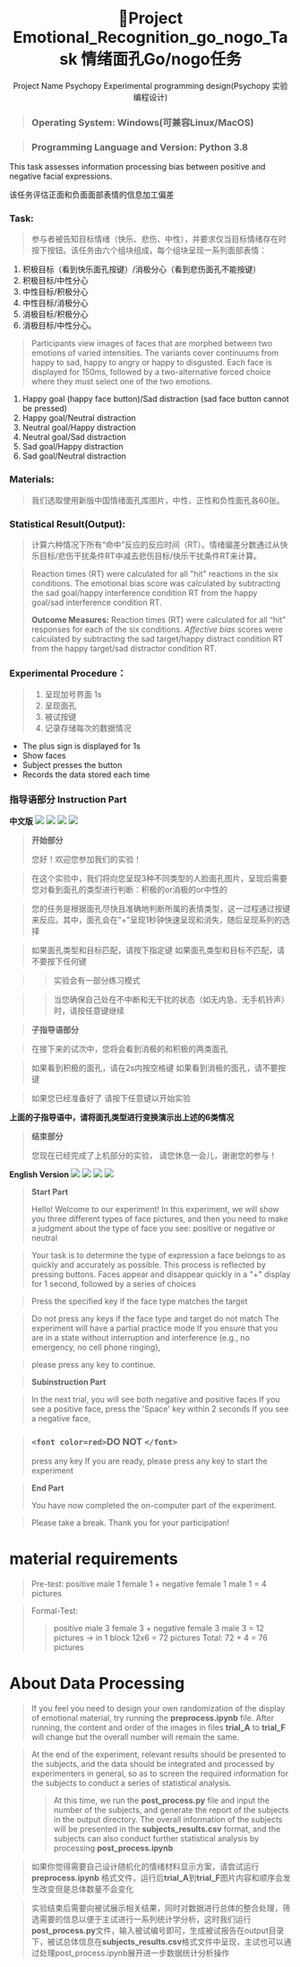 <div align="center">
<h1 align="center">🍭Project Emotional_Recognition_go_nogo_Task 情绪面孔Go/nogo任务 </h1>
Project Name Psychopy Experimental programming design(Psychopy 实验编程设计)
</div>

> ### Operating System: Windows(可兼容Linux/MacOS)

> ### Programming Language and Version: Python 3.8

This task assesses information processing bias between positive and negative facial expressions.

该任务评估正面和负面面部表情的信息加工偏差

### Task:

> 参与者被告知目标情绪（快乐、悲伤、中性），并要求仅当目标情绪存在时按下按钮。该任务由六个组块组成，每个组块呈现一系列面部表情：

1. 积极目标（看到快乐面孔按键）/消极分心（看到悲伤面孔不能按键）
2. 积极目标/中性分心
3. 中性目标/积极分心
4. 中性目标/消极分心
5. 消极目标/积极分心
6. 消极目标/中性分心。

> Participants view images of faces that are morphed between two emotions of varied intensities. The variants cover continuums from happy to sad, happy to angry or happy to disgusted. Each face is displayed for 150ms, followed by a two-alternative forced choice where they must select one of the two emotions.

1. Happy goal (happy face button)/Sad distraction (sad face button cannot be pressed)
2. Happy goal/Neutral distraction
3. Neutral goal/Happy distraction
4. Neutral goal/Sad distraction
5. Sad goal/Happy distraction
6. Sad goal/Neutral distraction

### Materials:

> 我们选取使用新版中国情绪面孔库图片，中性、正性和负性面孔各60张。

### Statistical Result(Output):

> 计算六种情况下所有“命中”反应的反应时间（RT）。情绪偏差分数通过从快乐目标/悲伤干扰条件RT中减去悲伤目标/快乐干扰条件RT来计算。

> Reaction times (RT) were calculated for all "hit" reactions in the six conditions. The emotional bias score was calculated by subtracting the sad goal/happy interference condition RT from the happy goal/sad interference condition RT.
>
> **Outcome Measures:** Reaction times (RT) were calculated for all “hit” responses for each of the six conditions. *Affective bias* scores were calculated by subtracting the sad target/happy distract condition RT from the happy target/sad distractor condition RT.

### Experimental Procedure：

> 1. 呈现加号界面  1s
> 2. 呈现面孔
> 3. 被试按键
> 4. 记录存储每次的数据情况

* The plus sign is displayed for 1s
* Show faces
* Subject presses the button
* Records the data stored each time

### **指导语部分 Instruction Part**

**中文版**
![](intro/inC.PNG)
![](intro/p1C.PNG)
![](intro/p2C.PNG)
![](intro/s3C.PNG)

> **开始部分**
>
> 您好！欢迎您参加我们的实验！

> 在这个实验中，我们将向您呈现3种不同类型的人脸面孔图片，呈现后需要您对看到面孔的类型进行判断：积极的or消极的or中性的

> 您的任务是根据面孔尽快且准确地判断所属的表情类型，这一过程通过按键来反应。其中，面孔会在“+”呈现1秒钟快速呈现和消失，随后呈现系列的选择

> 如果面孔类型和目标匹配，请按下指定键
> 如果面孔类型和目标不匹配，请不要按下任何键

>> 实验会有一部分练习模式
>>

>> 当您确保自己处在不中断和无干扰的状态（如无内急、无手机铃声）时，请按任意键继续
>>

> **子指导语部分**

> 在接下来的试次中，您将会看到消极的和积极的两类面孔

> 如果看到积极的面孔，请在2s内按空格键
> 如果看到消极的面孔，请不要按键

> 如果您已经准备好了
> 请按下任意键以开始实验

**上面的子指导语中，请将面孔类型进行变换演示出上述的6类情况**

> **结束部分**
>
> 您现在已经完成了上机部分的实验，
> 请您休息一会儿，谢谢您的参与！

**English Version**
![](intro/inE.PNG)
![](intro/p1E.PNG)
![](intro/s2E.PNG)
![](intro/s3E.PNG)

> **Start Part**
>
> Hello! Welcome to our experiment!
> In this experiment, we will show you three different types of face pictures, and then you need to make a judgment about the type of face you see: positive or negative or neutral

> Your task is to determine the type of expression a face belongs to as quickly and accurately as possible. This process is reflected by pressing buttons. Faces appear and disappear quickly in a "+" display for 1 second, followed by a series of choices

> Press the specified key if the face type matches the target

> Do not press any keys if the face type and target do not match
> The experiment will have a partial practice mode
> If you ensure that you are in a state without interruption and interference (e.g., no emergency, no cell phone ringing),

> please press any key to continue.

> **Subinstruction Part**

> In the next trial, you will see both negative and positive faces
> If you see a positive face, press the 'Space' key within 2 seconds
> If you see a negative face,

> ### `<font color=red>`**DO NOT** `</font>`
>
> press any key
> If you are ready,
> please press any key to start the experiment

> **End Part**
>
> You have now completed the on-computer part of the experiment.

> Please take a break. Thank you for your participation!

# material requirements

> Pre-test: positive male 1 female 1 + negative female 1 male 1 = 4 pictures

> Formal-Test:
>
>> positive male 3 female 3 + negative female 3 male 3 = 12 pictures -> in 1 block
>> 12x6 = 72 pictures
>> Total: 72 + 4 = 76 pictures
>>

# About Data Processing

> If you feel you need to design your own randomization of the display of emotional material, try running the **preprocess.ipynb** file. After running, the content and order of the images in files **trial_A** to **trial_F** will change but the overall number will remain the same.

> At the end of the experiment, relevant results should be presented to the subjects, and the data should be integrated and processed by experimenters in general, so as to screen the required information for the subjects to conduct a series of statistical analysis.
>
>> At this time, we run the **post_process.py** file and input the number of the subjects, and generate the report of the subjects in the output directory. The overall information of the subjects will be presented in the **subjects_results.csv** format, and the subjects can also conduct further statistical analysis by processing **post_process.ipynb**
>>

> 如果你觉得需要自己设计随机化的情绪材料显示方案，请尝试运行 **preprocess.ipynb** 格式文件，运行后**trial_A**到**trial_F**图片内容和顺序会发生改变但是总体数量不会变化

> 实验结束后需要向被试展示相关结果，同时对数据进行总体的整合处理，筛选需要的信息以便于主试进行一系列统计学分析，这时我们运行**post_process.py**文件，输入被试编号即可，生成被试报告在output目录下，被试总体信息在**subjects_results.csv**格式文件中呈现，主试也可以通过处理post_process.ipynb展开进一步数据统计分析操作
